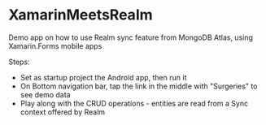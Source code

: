# XamarinMeetsRealm
Demo app on how to use Realm sync feature from MongoDB Atlas, using Xamarin.Forms mobile apps

Steps:
- Set as startup project the Android app, then run it
- On Bottom navigation bar, tap the link in the middle with "Surgeries" to see demo data
- Play along with the CRUD operations - entities are read from a Sync context offered by Realm
